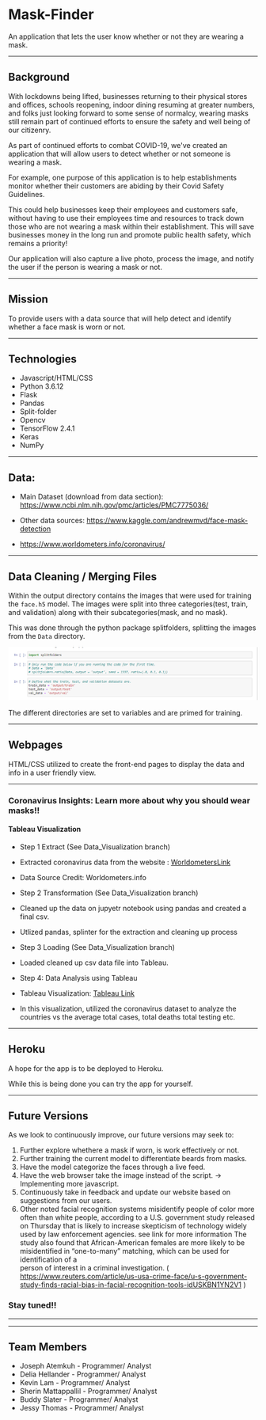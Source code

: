 # Mask-Finder
An application that lets the user know whether or not they are wearing a mask.

---------------------------------
## Background

With lockdowns being lifted, businesses returning to their physical stores and offices, schools reopening, indoor dining resuming at greater numbers, and folks just looking forward to some sense of normalcy, wearing masks still remain part of continued efforts to ensure the safety and well being of our citizenry. 

As part of continued efforts to combat COVID-19, we've created an application that will allow users to detect whether or not someone is wearing a mask. 

For example, one purpose of this application is to help establishments monitor whether their customers are abiding by their Covid Safety Guidelines. 

This could help businesses keep their employees and customers safe, without having to use their employees time and resources to track down those who are not wearing a mask within their establishment.  This will save businesses money in the long run and promote public health safety, which remains a priority! 

Our application will also capture a live photo, process the image, and notify the user if the person is wearing a mask or not. 

------------------------------
## Mission
 
To provide users with a data source that will help detect and identify whether a face mask is worn or not.

-----------------------------

## Technologies

* Javascript/HTML/CSS
* Python 3.6.12
* Flask 
* Pandas 
* Split-folder
* Opencv
* TensorFlow 2.4.1
* Keras 
* NumPy 

--------------------------------
## Data: 
* Main Dataset (download from data section): https://www.ncbi.nlm.nih.gov/pmc/articles/PMC7775036/

* Other data sources:
https://www.kaggle.com/andrewmvd/face-mask-detection

* https://www.worldometers.info/coronavirus/


-------------------------------
## Data Cleaning / Merging Files 

Within the output directory contains the images that were used for training the `face.h5` model. The images were split into three categories(test, train, and validation) along with their subcategories(mask, and no mask).

This was done through the python package splitfolders, splitting the images from the `Data` directory.

![splitfolders](Images/splitfolders.png)

The different directories are set to variables and are primed for training.
 
-----------------------------
## Webpages
HTML/CSS utilized to create the front-end pages to display the data and info in a user friendly view.

-----------------------------
### Coronavirus Insights: Learn more about why you should wear masks!!
#### Tableau Visualization

* Step 1 Extract (See Data_Visualization branch)

*  Extracted coronavirus data from the website : [WorldometersLink](https://www.worldometers.info/coronavirus/)
*  Data Source Credit: Worldometers.info

* Step 2 Transformation (See Data_Visualization branch)

* Cleaned up the data on jupyetr notebook using pandas and created a final csv.
* Utlized pandas, splinter for the extraction and cleaning up process

* Step 3 Loading (See Data_Visualization branch)

* Loaded cleaned up csv data file into Tableau.

* Step 4: Data Analysis using Tableau

* Tableau Visualization: [Tableau Link](https://public.tableau.com/views/Book2_16148141384700/Story1?:language=en&:display_count=y&:origin=viz_share_link)
* In this visualization, utilized the coronavirus dataset to analyze the countries vs the average total cases, total deaths total testing etc.



---------------------------------
## Heroku

A hope for the app is to be deployed to Heroku. <!-- To look at the app use the this link:  (https://mask-finder.herokuapp.com/) ???  -->

While this is being done you can try the app for yourself. 

---------------------------
## Future Versions

As we look to continuously improve, our future versions may seek to:

1. Further explore whethere a mask if worn, is work effectively or not.
2. Further training the current model to differentiate beards from masks.
3. Have the model categorize the faces through a live feed.
4. Have the web browser take the image instead of the script. -> Implementing more javascript.
5. Continuously take in feedback and update our website based on suggestions from our users.
6. Other noted facial recognition systems misidentify people of color more often than white people, according to a U.S. government study released on Thursday that
   is likely to increase skepticism of technology widely used by law enforcement agencies. 
   see link for more information
   The study also found that African-American females are more likely to be misidentified in “one-to-many” matching, which can be used for identification of a     
   person of interest in a criminal investigation.
   ( https://www.reuters.com/article/us-usa-crime-face/u-s-government-study-finds-racial-bias-in-facial-recognition-tools-idUSKBN1YN2V1 )

### Stay tuned!!
-----------

-------------------------------------
## Team Members 

* Joseph Atemkuh - Programmer/ Analyst
* Delia Hellander - Programmer/ Analyst
* Kevin Lam - Programmer/ Analyst
* Sherin Mattappallil - Programmer/ Analyst
* Buddy Slater - Programmer/ Analyst
* Jessy Thomas - Programmer/ Analyst

